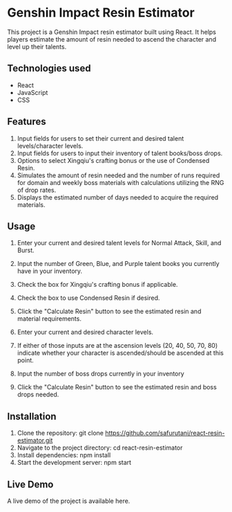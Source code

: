 # Genshin Impact Resin Estimator

This project is a Genshin Impact resin estimator built using React. It helps players estimate the amount of resin needed to ascend the character and level up their talents.

## Technologies used

- React
- JavaScript
- CSS

## Features

1. Input fields for users to set their current and desired talent levels/character levels.
2. Input fields for users to input their inventory of talent books/boss drops.
3. Options to select Xingqiu's crafting bonus or the use of Condensed Resin.
4. Simulates the amount of resin needed and the number of runs required for domain and weekly boss materials with calculations utilizing the RNG of drop rates.
5. Displays the estimated number of days needed to acquire the required materials.

## Usage

1. Enter your current and desired talent levels for Normal Attack, Skill, and Burst.
2. Input the number of Green, Blue, and Purple talent books you currently have in your inventory.
3. Check the box for Xingqiu's crafting bonus if applicable.
4. Check the box to use Condensed Resin if desired.
5. Click the "Calculate Resin" button to see the estimated resin and material requirements.

6. Enter your current and desired character levels.
7. If either of those inputs are at the ascension levels (20, 40, 50, 70, 80) indicate whether your character is ascended/should be ascended at this point.
8. Input the number of boss drops currently in your inventory
9. Click the "Calculate Resin" button to see the estimated resin and boss drops needed.

## Installation
1. Clone the repository: git clone https://github.com/safurutani/react-resin-estimator.git
2. Navigate to the project directory: cd react-resin-estimator
3. Install dependencies: npm install
4. Start the development server: npm start

## Live Demo
A live demo of the project is available here.
